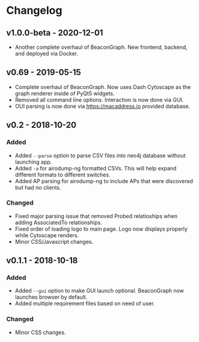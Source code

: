# Changelog

## v1.0.0-beta - 2020-12-01

- Another complete overhaul of BeaconGraph. New frontend, backend, and deployed via Docker.

## v0.69 - 2019-05-15

- Complete overhaul of BeaconGraph. Now uses Dash Cytoscape as the graph renderer inside of PyQt5 widgets.
- Removed all command line options. Interaction is now done via GUI.
- OUI parsing is now done via https://macaddress.io provided database.

## v0.2 - 2018-10-20

### Added

- Added `--parse` option to parse CSV files into neo4j database without launching app.
- Added `-a` for airodump-ng formatted CSVs. This will help expand different formats to different switches.
- Added AP parsing for airodump-ng to include APs that were discovered but had no clients.

### Changed

- Fixed major parsing issue that removed Probed relatioships when adding AssociatedTo relationships.
- Fixed order of loading logo to main page. Logo now displays properly while Cytoscape renders.
- Minor CSS/Javascript changes.

## v0.1.1 - 2018-10-18

### Added

- Added `--gui` option to make GUI launch optional. BeaconGraph now launches browser by default.
- Added multiple requirement files based on need of user.

### Changed

- Minor CSS changes.
